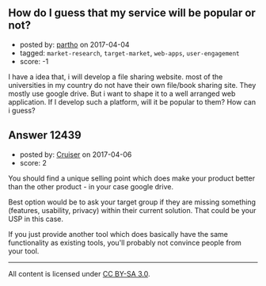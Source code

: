 ## How do I guess that my service will be popular or not?

- posted by: [partho](https://stackexchange.com/users/5058446/partho) on 2017-04-04
- tagged: `market-research`, `target-market`, `web-apps`, `user-engagement`
- score: -1

I have a idea that, i will develop a file sharing website. most of the universities in my country do not have their own file/book sharing site. They mostly use google drive. But i want to shape it to a well arranged web application.  If I develop such a platform, will it be popular to them? 
How can i guess?


## Answer 12439

- posted by: [Cruiser](https://stackexchange.com/users/10278896/cruiser) on 2017-04-06
- score: 2

You should find a unique selling point which does make your product better than the other product - in your case google drive.

Best option would be to ask your target group if they are missing something (features, usability, privacy) within their current solution. That could be your USP in this case.

If you just provide another tool which does basically have the same functionality as existing tools, you'll probably not convince people from your tool.





---

All content is licensed under [CC BY-SA 3.0](https://creativecommons.org/licenses/by-sa/3.0/).
